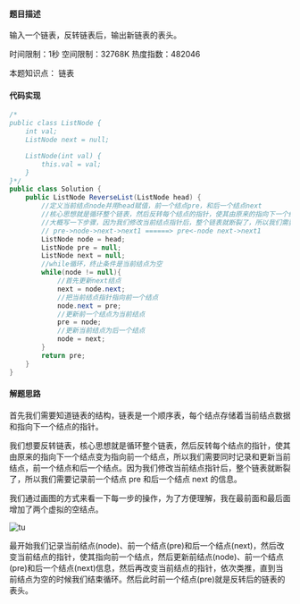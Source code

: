#### 题目描述

输入一个链表，反转链表后，输出新链表的表头。

时间限制：1秒 空间限制：32768K 热度指数：482046

本题知识点： 链表

#### 代码实现

```java
/*
public class ListNode {
    int val;
    ListNode next = null;

    ListNode(int val) {
        this.val = val;
    }
}*/
public class Solution {
    public ListNode ReverseList(ListNode head) {
        //定义当前结点node并用head赋值，前一个结点pre，和后一个结点next
        //核心思想就是循环整个链表，然后反转每个结点的指针，使其由原来的指向下一个结点变为指向前一个结点，所以我们需要同时记录和更新当前结点，前一个结点和后一个结点
        //大概写一下步骤，因为我们修改当前结点指针后，整个链表就断裂了，所以我们需要记录前一个结点和后一个结点的信息
        // pre->node->next->next1 ======> pre<-node next->next1 
        ListNode node = head;
        ListNode pre = null;
        ListNode next = null;
        //while循环，终止条件是当前结点为空
        while(node != null){
            //首先更新next结点
            next = node.next;
            //把当前结点指针指向前一个结点
            node.next = pre;
            //更新前一个结点为当前结点
            pre = node;
            //更新当前结点为后一个结点
            node = next;
        }
        return pre;
    }
}
```

#### 解题思路

首先我们需要知道链表的结构，链表是一个顺序表，每个结点存储着当前结点数据和指向下一个结点的指针。

我们想要反转链表，核心思想就是循环整个链表，然后反转每个结点的指针，使其由原来的指向下一个结点变为指向前一个结点，所以我们需要同时记录和更新当前结点，前一个结点和后一个结点。因为我们修改当前结点指针后，整个链表就断裂了，所以我们需要记录前一个结点 pre 和后一个结点 next 的信息。

我们通过画图的方式来看一下每一步的操作，为了方便理解，我在最前面和最后面增加了两个虚拟的空结点。

![tu](/Users/majun/MyWorkSpace/GithubProject/SwordOffer/Sword-Offer-Java/Pictures/006tNc79ly1g3875ipaajj31bg0ik40t.png)

最开始我们记录当前结点(node)、前一个结点(pre)和后一个结点(next)，然后改变当前结点的指针，使其指向前一个结点，然后更新前结点(node)、前一个结点(pre)和后一个结点(next)信息，然后再改变当前结点的指针，依次类推，直到当前结点为空的时候我们结束循环。然后此时前一个结点(pre)就是反转后的链表的表头。